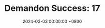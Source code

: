 ---
title: "Demandon Success: 17"
date: 2024-03-03 00:00:00 +0800
categories: [Blogging]
tag: [Blogging]
image: https://pbs.twimg.com/media/GHK_N-DXoAAn2ov?format=jpg&name=large
---